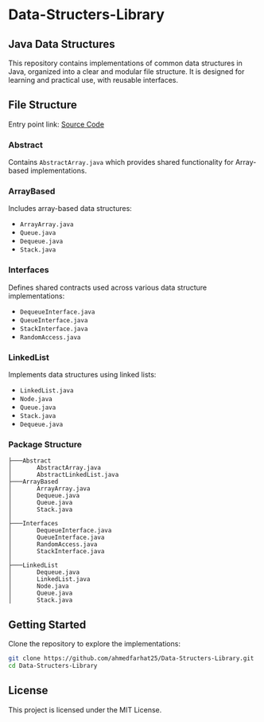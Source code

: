 # Data-Structers-Library

## Java Data Structures
This repository contains implementations of common data structures in Java, organized into a clear and modular file structure. It is designed for learning and practical use, with reusable interfaces.

## File Structure
Entry point link: [Source Code](https://github.com/ahmedfarhat25/Data-Structers-Library/tree/main/DSA/src/main/java/DSA)

### Abstract
Contains `AbstractArray.java` which provides shared functionality for Array-based implementations.

### ArrayBased
Includes array-based data structures:
- `ArrayArray.java`
- `Queue.java`
- `Dequeue.java`
- `Stack.java`

### Interfaces
Defines shared contracts used across various data structure implementations:
- `DequeueInterface.java`
- `QueueInterface.java`
- `StackInterface.java`
- `RandomAccess.java`

### LinkedList
Implements data structures using linked lists:
- `LinkedList.java`
- `Node.java`
- `Queue.java`
- `Stack.java`
- `Dequeue.java`

### Package Structure
```
├───Abstract
│       AbstractArray.java
│       AbstractLinkedList.java
├───ArrayBased
│       ArrayArray.java
│       Dequeue.java
│       Queue.java
│       Stack.java
│       
├───Interfaces
│       DequeueInterface.java
│       QueueInterface.java
│       RandomAccess.java
│       StackInterface.java
│
├───LinkedList
│       Dequeue.java
│       LinkedList.java
│       Node.java
│       Queue.java
│       Stack.java
```

## Getting Started
Clone the repository to explore the implementations:
```bash
git clone https://github.com/ahmedfarhat25/Data-Structers-Library.git
cd Data-Structers-Library
```

## License
This project is licensed under the MIT License.


